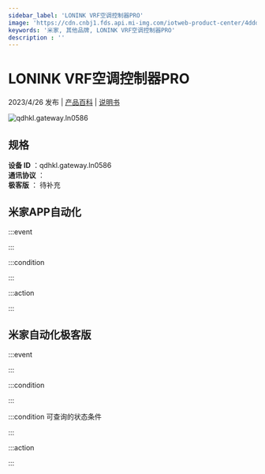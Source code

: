 ```yaml
---
sidebar_label: 'LONINK VRF空调控制器PRO'
image: 'https://cdn.cnbj1.fds.api.mi-img.com/iotweb-product-center/4dddf063a32c3a2c5554105de0b16ff1_1676259221593.png?GalaxyAccessKeyId=AKVGLQWBOVIRQ3XLEW&Expires=9223372036854775807&Signature=0hwbkOuP+KCH0XxhmajODNWXZ6E='
keywords: '米家, 其他品牌, LONINK VRF空调控制器PRO'
description : ''
---
```

# LONINK VRF空调控制器PRO

2023/4/26 发布 | [产品百科](https://home.mi.com/webapp/content/baike/product/index.html?model=qdhkl.gateway.ln0586/) | [说明书](https://home.mi.com/views/introduction.html?model=qdhkl.gateway.ln0586&region=cn)

![qdhkl.gateway.ln0586](https://cdn.cnbj1.fds.api.mi-img.com/iotweb-product-center/4dddf063a32c3a2c5554105de0b16ff1_1676259221593.png?GalaxyAccessKeyId=AKVGLQWBOVIRQ3XLEW&Expires=9223372036854775807&Signature=0hwbkOuP+KCH0XxhmajODNWXZ6E=)

## 规格  
> 
**设备 ID** ：qdhkl.gateway.ln0586  
**通讯协议** ：  
**极客版**  ： 待补充 


## 米家APP自动化  

:::event  

:::

:::condition  

:::

:::action   

:::

## 米家自动化极客版  

:::event  

:::

:::condition  

:::

:::condition 可查询的状态条件  

:::

:::action  

:::

        
